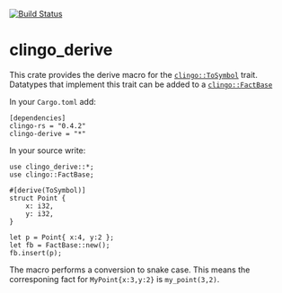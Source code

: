 [![Build Status](https://travis-ci.org/potassco/clingo_derive.svg?branch=master)](https://travis-ci.org/potassco/clingo_derive)

# clingo_derive

This crate provides the derive macro for the [`clingo::ToSymbol`](https://docs.rs/clingo/0.4.2/clingo/trait.ToSymbol.html) trait.
Datatypes that implement this trait can be added to a [`clingo::FactBase`](https://docs.rs/clingo/0.4.2/clingo/struct.FactBase.html)

In your `Cargo.toml` add:

    [dependencies]
    clingo-rs = "0.4.2"
    clingo-derive = "*"

In your source write:

    use clingo_derive::*;
    use clingo::FactBase;

    #[derive(ToSymbol)]
    struct Point {
        x: i32,
        y: i32,
    }

    let p = Point{ x:4, y:2 };
    let fb = FactBase::new();
    fb.insert(p);

The macro performs a conversion to snake case. This means the corresponing fact for `MyPoint{x:3,y:2}` is `my_point(3,2)`.
